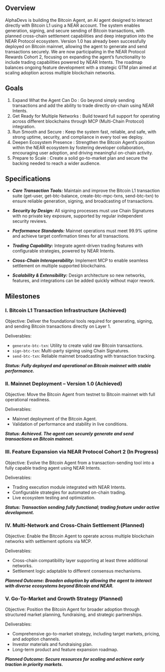 ## Overview

AlphaDevs is building the Bitcoin Agent, an AI agent designed to interact directly with
Bitcoin L1 using a NEAR account. The system enables generation, signing, and secure
sending of Bitcoin transactions, with planned cross-chain settlement capabilities and deep
integration into the NEAR Protocol ecosystem.
Version 1.0 has already been successfully deployed on Bitcoin mainnet, allowing the agent
to generate and send transactions securely. We are now participating in the NEAR Protocol
Rewards Cohort 2, focusing on expanding the agent’s functionality to include trading
capabilities powered by NEAR Intents.
The roadmap balances ongoing feature development with a strategic GTM plan aimed at
scaling adoption across multiple blockchain networks.

## Goals

1. Expand What the Agent Can Do : Go beyond simply sending transactions and
   add the ability to trade directly on-chain using NEAR Intents.
2. Get Ready for Multiple Networks : Build toward full support for operating across
   different blockchains through MCP (Multi-Chain Protocol) integration.
3. Run Smooth and Secure : Keep the system fast, reliable, and safe, with strong
   uptime, security, and compliance in every tool we deploy.
4. Deepen Ecosystem Presence : Strengthen the Bitcoin Agent’s position within the
   NEAR ecosystem by fostering developer collaboration, encouraging user adoption,
   and driving meaningful on-chain activity.
5. Prepare to Scale : Create a solid go-to-market plan and secure the backing
   needed to reach a wider audience.

## Specifications

- **_Core Transaction Tools:_**
  Maintain and improve the Bitcoin L1 transaction suite (get-user, get-btc-balance,
  create-btc-mpc-txns, send-btc-txn) to ensure reliable generation, signing, and
  broadcasting of transactions.

- **_Security by Design:_**
  All signing processes must use Chain Signatures with no private key exposure, supported
  by regular independent security reviews.

- **_Performance Standards:_**
  Mainnet operations must meet 99.9% uptime and achieve target confirmation times for all
  transactions.

- **_Trading Capability:_**
  Integrate agent-driven trading features with configurable strategies, powered by NEAR
  Intents.

- **_Cross-Chain Interoperability:_**
  Implement MCP to enable seamless settlement on multiple supported blockchains.

- **_Scalability & Extensibility:_**
  Design architecture so new networks, features, and integrations can be added quickly
  without major rework.

## Milestones

### I. Bitcoin L1 Transaction Infrastructure (Achieved)

Objective: Deliver the foundational tools required for generating, signing, and sending
Bitcoin transactions directly on Layer 1.

Deliverables:

- `generate-btc-txn`: Utility to create valid raw Bitcoin transactions.
- `sign-btc-txn`: Multi-party signing using Chain Signatures.
- `send-btc-txn`: Reliable mainnet broadcasting with transaction tracking.

**_Status: Fully deployed and operational on Bitcoin mainnet with stable performance._**

### II. Mainnet Deployment – Version 1.0 (Achieved)

Objective: Move the Bitcoin Agent from testnet to Bitcoin mainnet with full operational
readiness.

Deliverables:

- Mainnet deployment of the Bitcoin Agent.
- Validation of performance and stability in live conditions.

**_Status: Achieved. The agent can securely generate and send transactions on Bitcoin
mainnet._**

### III. Feature Expansion via NEAR Protocol Cohort 2 (In Progress)

Objective: Evolve the Bitcoin Agent from a transaction-sending tool into a fully capable
trading agent using NEAR Intents.

Deliverables:

- Trading execution module integrated with NEAR Intents.
- Configurable strategies for automated on-chain trading.
- Live ecosystem testing and optimization.

**_Status: Transaction sending fully functional; trading feature under active development._**

### IV. Multi-Network and Cross-Chain Settlement (Planned)

Objective: Enable the Bitcoin Agent to operate across multiple blockchain networks with
settlement options via MCP.

Deliverables:

- Cross-chain compatibility layer supporting at least three additional networks.
- Settlement logic adaptable to different consensus mechanisms.

**_Planned Outcome: Broaden adoption by allowing the agent to interact with diverse
ecosystems beyond Bitcoin and NEAR._**

### V. Go-To-Market and Growth Strategy (Planned)

Objective: Position the Bitcoin Agent for broader adoption through structured market
planning, fundraising, and strategic partnerships.

Deliverables:

- Comprehensive go-to-market strategy, including target markets, pricing, and
  adoption channels.
- Investor materials and fundraising plan.
- Long-term product and feature expansion roadmap.

**_Planned Outcome: Secure resources for scaling and achieve early traction in priority markets._**
